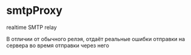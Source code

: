 # smtpProxy
realtime SMTP relay

В отличии от обычного релэя, отдаёт реальные ошибки отправки на сервера во время отправки через него
